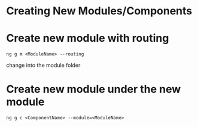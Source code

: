 # Creating New Modules/Components

# Create new module with routing

`ng g m <ModuleName> --routing`

change into the module folder

# Create new module under the new module

`ng g c <ComponentName> --module=<ModuleName>`